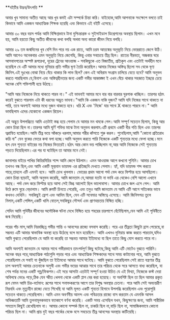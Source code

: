 **বইটির উদ্ভব/উৎপত্তি **

অমার খুব সামান্য অতীত আছে আর খুব কমই এটা সম্পর্কে চিন্তা করি। যাইহোক,আমি আপনাকে সংক্ষেপে বলতে চাই কিভাবে আমি একজন আধ্যাত্মিক শিক্ষক হয়েছি এবং কিভাবে এই বইটি এসেছে।

আমার ৩০ বছর বয়স পর্যন্ত আমি বিক্ষিপ্তভাবে টানা দুশ্চিন্তাগ্রস্ত ও সুইসাইডাল ডিপ্রেশনের অবস্থায় ছিলাম। এখন মনে হয়, আমি হয়তো কিছু অতীত জীবনের কথা বলছি অথবা অন্য কারো জীবন নিয়ে বলছি।

আমার ২৯ তম জন্মদিনের খুব বেশি দিন পরে নয় এক রাতে, আমি চরম আতঙ্কের অনুভূতি নিয়ে ভোররাতে জেগে উঠি।  আমি আগেও অনেকবার এমন অনুভূতি নিয়ে জেগেছি, কিন্তু এবার সবচেয়ে তীব্র ছিল। রাতের নীরবতা, অন্ধকার ঘরে আসবাবপত্রের অস্পষ্ট রূপরেখা, দূরের ট্রেনের আওয়াজ - সবকিছুকে এত বিজাতীয়, প্রতিকূল এবং এতটাই অর্থহীন মনে হয়েছিল যে এটি আমার মধ্যে দুনিয়ার প্রতি গভীর ঘৃণা তৈরি করেছিল।আমার নিজের অস্তিত্ব ছিলো সব থেকে ঘৃণ্য জিনিস.এই দুঃখের বোঝা নিয়ে বেঁচে থাকার কি লাভ ছিল? কেন এই অবিরাম সংগ্রাম চালিয়ে যেতে হবে?  আমি অনুভব করতে পারছিলাম যে,বিনাশ এবং অস্তিত্বহীনতার জন্য একটি গভীর আকাঙ্ক্ষা ই এখন বেঁচে থাকার সহজাত ইচ্ছার চেয়ে অনেক বেশি শক্তিশালী হয়ে উঠছে।

"আমি আর নিজেকে নিয়ে থাকতে পারব না।" এই ভাবনাই আমার মনে বার বার বারবার ঘুরপাক খাচ্ছিল। তারপর হঠাৎ করেই বুঝতে পারলাম এটা কী ধরনের অদ্ভুত ভাবনা।"আমি কি একজন নাকি দুজন? আমি যদি নিজের সাথে থাকতে না পারি, তবে অবশ্যই আমার মধ্যে দুজন থাকতে হবে। ধরি X এবং 'নিজে' যার সাথে X থাকতে পারবে না।" আমি ভাবছিলাম এদের যেকোনো একজন রিয়েল।

এই অদ্ভুত উপলব্ধিতে আমি এতটাই স্তব্ধ হয়ে গেলাম যে আমার মন থমকে গেল।আমি সম্পূর্ণ সচেতন ছিলাম, কিন্তু আর কোন চিন্তা ছিল না।তারপর আমি ঘূর্ণি শক্তির মাঝে টানা অনুভব করলাম.এটি প্রথমে একটি ধীর গতি ছিল এবং তারপর ত্বরান্বিত হয়েছিল।আমি তীব্র ভয়ে আঁকড়ে ধরলাম,আমার শরীর কাঁপতে শুরু করল। শুনেছিলাম,আমি "কোনো প্রতিরোধ করি না" যেন বুকের ভেতর কথা বলা হচ্ছে।আমি অনুভব করতে পারি নিজেকে একটি শূন্যতার মধ্যে ফেলা হচ্ছে।মনে হল যেন শূন্যতা বাইরের নয় নিজের ভিতরেই।হঠাৎ আর কোন ভয় পাচ্ছিলাম না,আর আমি নিজেকে সেই শূন্যতায় পড়তে দিয়েছিলাম।এর পর যা ঘটেছিল তা আমার মনে নেই।

জানালার বাইরে পাখির কিচিরমিচির শব্দে আমি জেগে উঠলাম। এমন আওয়াজ আগে কখনো শুনিনি। আমার চোখ তখনও বন্ধ ছিল,এবং আমি একটি মূল্যবান ডায়মন্ড এর প্রতিচ্ছবি দেখতে পেলাম। হ্যাঁ, যদি  ডায়মন্ড শব্দ করতে পারে,তাহলে এটি এমনই হবে।  আমি চোখ খুললাম। ভোরের প্রথম আলো পর্দা ভেদ করে ফিল্টার হয়ে আসছিলো। কোন চিন্তা ছাড়াই, আমি অনুভব করেছি, আমি জানতাম যে,আমরা যতটা না ভাবি এর থেকেও বেশি আলো এখানে আছে। পর্দা ভেদ করে ফিল্টার হয়ে আসা সেই স্নিগ্ধ আলোই ছিল ভালোবাসা। আমার চোখে জল এসে গেল। আমি উঠে রুমে ঘুরে বেড়ালাম। আমি রুমটি চিনতে পেরেছি, এবং তবুও আমি জানতাম যে আমি এটি আগে সত্যিকার ভাবে কখনও দেখিনি। সবকিছুই ফ্রেশ এবং আদিম ছিল, যেন এটি সবেমাত্র অস্তিত্বে এসেছে। আমি জিনিসপত্র তুলে নিলাম,একটি পেন্সিল,একটি খালি বোতল,সবকিছুর সৌন্দর্য এবং প্রাণবন্ততায় বিস্মিত হচ্ছি।

সেদিন আমি পৃথিবীর জীবনের অলৌকিক ঘটনা দেখে বিস্মিত হয়ে শহরের চারপাশে হেঁটেছিলাম,যেন আমি এই পৃথিবীতে জন্ম নিয়েছি।

পরের পাঁচ মাস,আমি নিরবচ্ছিন্ন গভীর শান্তি ও আনন্দের রাজ্যে বসবাস করেছি। পরে এর তীব্রতা কিছুটা হ্রাস পেয়েছে,বা সম্ভবত এটি আমার স্বাভাবিক অবস্থা হয়ে উঠেছে বলে মনে হয়েছিল। আমি এখনও দুনিয়ায় কাজ করতে পারতাম,যদিও আমি বুঝতে পেরেছিলাম যে আমি যা করেছি তা সম্ভবত আমার ইতিমধ্যে যা ছিল তাতে কিছু যোগ করতে পারে না।

আমি অবশ্যই জানতাম যে আমার সাথে গভীরভাবে তাৎপর্যপূর্ণ কিছু ঘটেছে,কিন্তু আমি এটি মোটেও বুঝতে পারিনি। অনেক বছর পরে,আধ্যাত্মিক পাঠ্যগুলি পড়ার পরে এবং আধ্যাত্মিক শিক্ষকদের সাথে সময় কাটানোর পরে, আমি বুঝতে পেরেছিলাম যে সবাই যা খুঁজছিল তা ইতিমধ্যে আমার সাথে ঘটেছে। আমি বুঝতে পেরেছিলাম সেই রাতে যন্ত্রণার তীব্র চাপ অবশ্যই আমার চেতনাকে অসুখী এবং গভীর ভয়ের আত্মার সাথে তার পরিচয় থেকে সরে আসতে বাধ্য করেছিল, যা শেষ পর্যন্ত মনের একটি গল্প/ফিকশন।এই সরে আসাটা এতটাই সম্পূর্ণ হওয়া উচিত যে এই মিথ্যা, নিজেকে কস্ট দেয়া অবিলম্বে ভেঙে পড়ে,ঠিক যেন স্ফীত খেলনা থেকে একটি প্লাগ বের করা হয়েছে। যা অবশিষ্ট ছিল তা ছিল আমার প্রকৃত রূপ যেমন আমি চির-বর্তমান: রূপের সাথে সনাক্তকরণের আগে তার বিশুদ্ধ অবস্থার চেতনা। পরে আমি সেই অভ্যন্তরীণ নিরবধি এবং মৃত্যুহীন রাজ্যে যেতে শিখেছি যা আমি মূলত একটি শূন্যতা হিসাবে উপলব্ধি করেছিলাম এবং পুরোপুরি সচেতন থাকতে পেরেছিলাম। আমি এমন অবর্ণনীয় আনন্দ এবং পবিত্রতার রাজ্যে বাস করতাম যে এমনকি আসল অভিজ্ঞতাটি আমি তুলনামূলকভাবে ফ্যাকাশে বর্ণনা করেছি। একটি সময় এসেছিল যখন, কিছুক্ষণের জন্য, আমি শারীরিক সমতলে কিছুই রেখেছিলাম না। আমার কোনো সম্পর্ক ছিল না, চাকরি ছিল না,বাড়ি ছিল না, সামাজিকভাবে কোনো পরিচয় ছিল না।  আমি প্রায় দুই বছর পার্কের বেঞ্চে বসে সবচেয়ে তীব্র আনন্দের অবস্থায় কাটিয়েছি।
